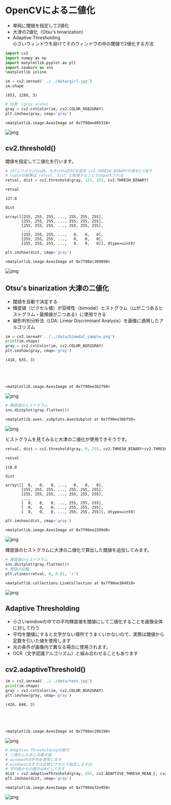 # OpenCVによる二値化

- 単純に閾値を指定して2値化
- 大津の2値化（Otsu's binarization）
- Adaptive Thresholding<br>小さいウィンドウを設けてそのウィンドウの中の閾値で2値化する方法


```python
import cv2
import numpy as np
import matplotlib.pyplot as plt
import seaborn as sns
%matplotlib inline
```


```python
im = cv2.imread('../../data/girl.jpg')
im.shape
```




    (853, 1280, 3)




```python
# 白黒　(gray scale)
gray = cv2.cvtColor(im, cv2.COLOR_RGB2GRAY)
plt.imshow(gray, cmap='gray')
```




    <matplotlib.image.AxesImage at 0x7f90ee405310>




![png](output_3_1.png)


## cv2.threshold()

閾値を指定して二値化を行います。


```python
# 127より小さければ0、大きければ255を設定 cv2.THRESH_BINARYが値を2つ返す
# tupleの結果は`retval, dist`と取得することでunpackされる
retval, dist = cv2.threshold(gray, 127, 255, cv2.THRESH_BINARY)
```


```python
retval
```




    127.0




```python
dist
```




    array([[255, 255, 255, ..., 255, 255, 255],
           [255, 255, 255, ..., 255, 255, 255],
           [255, 255, 255, ..., 255, 255, 255],
           ...,
           [255, 255, 255, ...,   0,   0,   0],
           [255, 255, 255, ...,   0,   0,   0],
           [255, 255, 255, ...,   0,   0,   0]], dtype=uint8)




```python
plt.imshow(dist, cmap='gray')
```




    <matplotlib.image.AxesImage at 0x7f90ec309890>




![png](output_8_1.png)


## Otsu's binarization 大津の二値化

- 閾値を自動で決定する
- 輝度値（ピクセル値）が双峰性（bimodal）ヒストグラム（山が二つあるヒストグラム・最頻値が二つある）に使用できる
- 線形判別分析法（LDA: Linear Discriminant Analysis）を画像に適用したアルゴリズム



```python
im = cv2.imread('../../data/bimodal_sample.png')
print(im.shape)
gray = cv2.cvtColor(im, cv2.COLOR_BGR2GRAY)
plt.imshow(gray, cmap='gray')
```

    (418, 635, 3)





    <matplotlib.image.AxesImage at 0x7f90ee3b2f90>




![png](output_10_2.png)



```python
# 輝度値のヒストグラム
sns.distplot(gray.flatten())
```




    <matplotlib.axes._subplots.AxesSubplot at 0x7f90ee38bf50>




![png](output_11_1.png)


ヒストグラムを見てみると大津の二値化が使用できそうです。


```python
retval, dist = cv2.threshold(gray, 0, 255, cv2.THRESH_BINARY+cv2.THRESH_OTSU)
```


```python
retval
```




    118.0




```python
dist
```




    array([[  0,   0,   0, ...,   0,   0,   0],
           [255, 255, 255, ..., 255, 255, 255],
           [255, 255, 255, ..., 255, 255, 255],
           ...,
           [  0,   0,   0, ..., 255, 255, 255],
           [  0,   0,   0, ..., 255, 255, 255],
           [  0,   0,   0, ..., 255, 255, 255]], dtype=uint8)




```python
plt.imshow(dist, cmap='gray')
```




    <matplotlib.image.AxesImage at 0x7f90ee2399d0>




![png](output_16_1.png)


輝度値のヒストグラムに大津の二値化で算出した閾値を追加してみます。


```python
# 輝度値のヒストグラム
sns.distplot(gray.flatten())
# 閾値の記載
plt.vlines(retval, 0, 0.01, 'r')
```




    <matplotlib.collections.LineCollection at 0x7f90ee384910>




![png](output_18_1.png)


## Adaptive Thresholding

- 小さいwindowの中での平均輝度値を閾値にして二値化することを画像全体に対して行う
- 平均を閾値にすると文字がない場所でうまくいかないので、実際は閾値から定数を引いた値を使用します
- 光の条件が画像内で異なる場合に使用されます。
- OCR（文字認識アルゴリズム）と組み合わせることもあります

## cv2.adaptiveThreshold()


```python
im = cv2.imread('../../data/text.jpg')
print(im.shape)
gray = cv2.cvtColor(im, cv2.COLOR_BGR2GRAY)
plt.imshow(gray, cmap='gray')
```

    (426, 640, 3)





    <matplotlib.image.AxesImage at 0x7f90ec28b190>




![png](output_21_2.png)



```python
# Adaptive Thresholdingの実行
# 二値化したあとの最大値
# window内の平均を使用します
# windowの大きさは近傍ピクセルで指定します15
# 平均値からの差分は4としてます
dist = cv2.adaptiveThreshold(gray, 255, cv2.ADAPTIVE_THRESH_MEAN_C, cv2.THRESH_BINARY, 15, 4)
plt.imshow(dist, cmap='gray')
```




    <matplotlib.image.AxesImage at 0x7f90de32e950>




![png](output_22_1.png)

